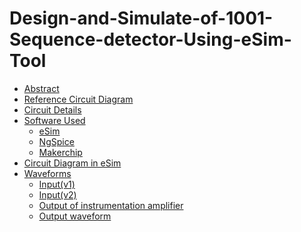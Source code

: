 # Design-and-Simulate-of-1001-Sequence-detector-Using-eSim-Tool
- [Abstract](#abstract)
- [Reference Circuit Diagram](#reference-circuit-diagram)
- [Circuit Details](#circuit-details)
- [Software Used](#software-used)
    * [eSim](#esim)
    * [NgSpice](#ngspice)
    * [Makerchip](#makerchip)
- [Circuit Diagram in eSim](#circuit-diagram-in-esim)
- [Waveforms](#waveforms)
    * [Input(v1)](#input(v1))
    * [Input(v2)](#input(v2))
    * [Output of instrumentation amplifier](#Output-of-instrumentation-amplifier)
    *  [Output waveform](#Output-waveform)
